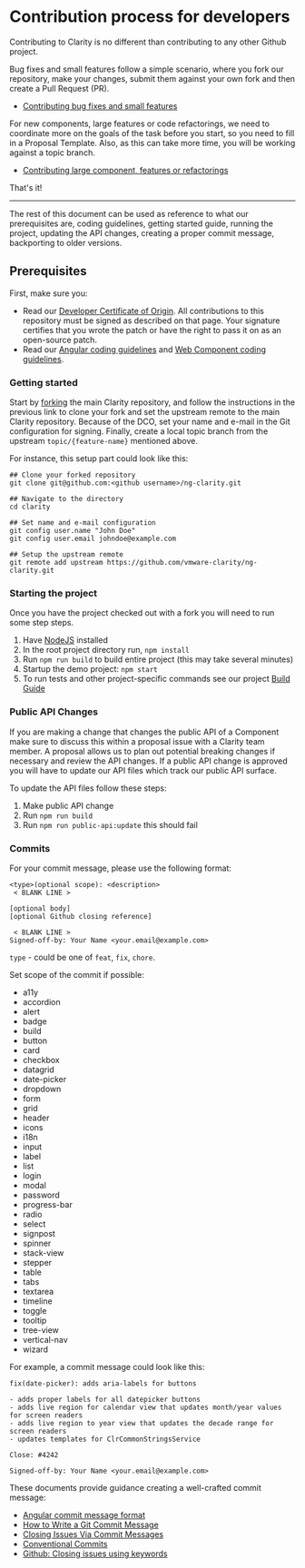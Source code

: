 # Contribution process for developers

Contributing to Clarity is no different than contributing to any other Github project.

Bug fixes and small features follow a simple scenario, where you fork our repository,
make your changes, submit them against your own fork and then create a Pull Request (PR).

- [Contributing bug fixes and small features](CONTRIBUTING_DEV_BUG_FIXES.md)

For new components, large features or code refactorings, we need to coordinate more on the goals of the task
before you start, so you need to fill in a Proposal Template. Also, as this can take
more time, you will be working against a topic branch.

- [Contributing large component, features or refactorings](CONTRIBUTING_DEV_FEATURES.md)

That's it!

---

The rest of this document can be used as reference to what our prerequisites are, coding guidelines,
getting started guide, running the project, updating the API changes, creating a proper commit message,
backporting to older versions.

## Prerequisites

First, make sure you:

- Read our [Developer Certificate of Origin](https://cla.vmware.com/dco). All
  contributions to this repository must be signed as described on that page.
  Your signature certifies that you wrote the patch or have the right to pass it
  on as an open-source patch.
- Read our [Angular coding guidelines](/CODING_GUIDELINES_ANGULAR.md) and [Web Component coding guidelines](/CODING_GUIDELINES_CORE.md).

### Getting started

Start by [forking](https://help.github.com/articles/fork-a-repo/) the main
Clarity repository, and follow the instructions in the previous link to clone
your fork and set the upstream remote to the main Clarity repository. Because of
the DCO, set your name and e-mail in the Git configuration for signing. Finally,
create a local topic branch from the upstream `topic/{feature-name}` mentioned
above.

For instance, this setup part could look like this:

```shell
## Clone your forked repository
git clone git@github.com:<github username>/ng-clarity.git

## Navigate to the directory
cd clarity

## Set name and e-mail configuration
git config user.name "John Doe"
git config user.email johndoe@example.com

## Setup the upstream remote
git remote add upstream https://github.com/vmware-clarity/ng-clarity.git
```

### Starting the project

Once you have the project checked out with a fork you will need to run some step
steps.

1.  Have [NodeJS](https://nodejs.org) installed
2.  In the root project directory run, `npm install`
3.  Run `npm run build` to build entire project (this may take several minutes)
4.  Startup the demo project: `npm start`
5.  To run tests and other project-specific commands see our project [Build Guide](/docs/BUILD.md)

### Public API Changes

If you are making a change that changes the public API of a Component make sure
to discuss this within a proposal issue with a Clarity team member. A proposal
allows us to plan out potential breaking changes if necessary and review the API
changes. If a public API change is approved you will have to update our API
files which track our public API surface.

To update the API files follow these steps:

1.  Make public API change
2.  Run `npm run build`
3.  Run `npm run public-api:update` this should fail

### Commits

For your commit message, please use the following format:

```
<type>(optional scope): <description>
 < BLANK LINE >

[optional body]
[optional Github closing reference]

 < BLANK LINE >
Signed-off-by: Your Name <your.email@example.com>
```

`type` - could be one of `feat`, `fix`, `chore`.

Set scope of the commit if possible:

- a11y
- accordion
- alert
- badge
- build
- button
- card
- checkbox
- datagrid
- date-picker
- dropdown
- form
- grid
- header
- icons
- i18n
- input
- label
- list
- login
- modal
- password
- progress-bar
- radio
- select
- signpost
- spinner
- stack-view
- stepper
- table
- tabs
- textarea
- timeline
- toggle
- tooltip
- tree-view
- vertical-nav
- wizard

For example, a commit message could look like this:

```
fix(date-picker): adds aria-labels for buttons

- adds proper labels for all datepicker buttons
- adds live region for calendar view that updates month/year values for screen readers
- adds live region to year view that updates the decade range for screen readers
- updates templates for ClrCommonStringsService

Close: #4242

Signed-off-by: Your Name <your.email@example.com>
```

These documents provide guidance creating a well-crafted commit message:

- [Angular commit message format](https://github.com/angular/angular/blob/22b96b9/CONTRIBUTING.md#commit-message-format)
- [How to Write a Git Commit Message](http://chris.beams.io/posts/git-commit/)
- [Closing Issues Via Commit Messages](https://help.github.com/articles/closing-issues-via-commit-messages/)
- [Conventional Commits ](https://www.conventionalcommits.org/en/v1.0.0-beta.4/)
- [Github: Closing issues using keywords](https://help.github.com/en/articles/closing-issues-using-keywords)

